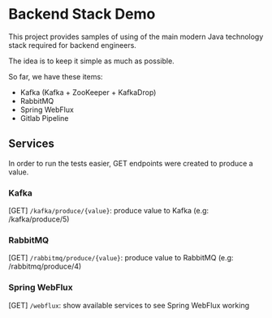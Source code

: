 # Backend Stack Demo

This project provides samples of using of the main modern Java technology stack required for backend engineers. 

The idea is to keep it simple as much as possible.

So far, we have these items:

* Kafka (Kafka + ZooKeeper + KafkaDrop)
* RabbitMQ
* Spring WebFlux
* Gitlab Pipeline


## Services

In order to run the tests easier, GET endpoints were created to produce a value.

### Kafka

[GET] ````/kafka/produce/{value}````: produce value to Kafka (e.g: /kafka/produce/5)

### RabbitMQ

[GET] ````/rabbitmq/produce/{value}````: produce value to RabbitMQ (e.g: /rabbitmq/produce/4)

### Spring WebFlux

[GET] ````/webflux````: show available services to see Spring WebFlux working
